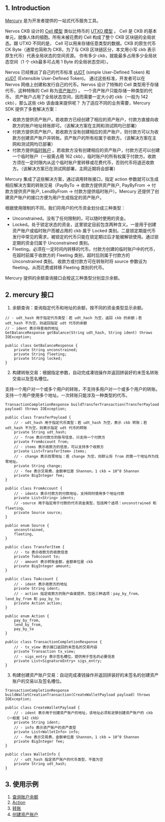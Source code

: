 ## 1. Introduction

[Mercury](https://github.com/nervosnetwork/mercury) 是为开发者提供的一站式代币服务工具。

Nervos CKB 设计的 [Cell 模型](https://docs.nervos.org/docs/basics/concepts/cell-model) 类似比特币的 [UTXO 模型](https://en.wikipedia.org/wiki/Unspent_transaction_output) 。
Cell 是 CKB 的基本单元，就像人体的细胞。所有未被花费的 Cell 构成了整个 CKB 区块链的全局状态。跟 UTXO 不同的是，
Cell 可以用来存储任意类型的数据。CKB 的原生代币 CK Byte（通常也简称为 CKB，为了与 CKB 区块链区分，本文用小写 ckb 表示原生代币）代表全局状态的空间资源。 
你有多少 ckb，就能最多占用多少全局状态空间（1 个 ckb最多可占用 1 Byte 的全局状态空间）。

Nervos 已经推出了自己的代币标准 [sUDT](https://github.com/nervosnetwork/rfcs/blob/master/rfcs/0025-simple-udt/0025-simple-udt.md) (simple User-Defined Token)
和 [xUDT](https://talk.nervos.org/t/rfc-extensible-udt/5337) (Extensible User-Defined Token)。
通过这些标准，开发者可以在 Nervos 网络上创建和发行自己的代币。Nervos 设计了特殊的 Cell 类型用于存储代币，这种特殊的 Cell 称为[资产账户](https://github.com/nervosnetwork/rfcs/blob/master/rfcs/0026-anyone-can-pay/0026-anyone-can-pay.md)) 。
一个资产账户只能存储一种类型的代币。 资产账户占用了全局状态空间，因而需要一定大小的 ckb（一般为 142 ckb），那么这些 ckb 该由谁来提供呢？
为了适应不同的业务需要，Mercury SDK 提供了多套解决方案：

* 收款方提供资产账户。若收款方已经创建了相应的资产账户，付款方直接向收款方的账户地址转账即可。（该解决方案在主网和测试网均已部署）
* 付款方提供资产账户。若收款方没有创建相应的资产账户，则付款方可以为收款方创建资产账户并转账。资产账户的所有权属于收款方。（该解决方案在主网和测试网均已部署）
* 付款方提供[临时账户](https://talk.nervos.org/t/sudt-cheque-deposit-design-and-implementation/5209) 。若收款方没有创建相应的资产账户，付款方还可以创建一个临时账户（一般需占用 162 ckb），临时账户的所有权属于付款方。收款方须在一定时限内从这个临时账户里转移或花费代币，否则代币将退还收款方。（该解决方案已在测试网部署，主网近期将会部署）

Mercury 集成了这些解决方案，通过调用转账接口，指定 action 参数就可以生成相应解决方案的转账交易（PayByTo -> 收款方提供资产账户, PayByFrom -> 付款方提供资产账户, LendByFrom ->
付款方提供临时账户）。Mercury 还提供了创建资产账户的接口方便为用户生成指定的资产账户。

根据使用限制的不同，我们将用户的代币资金划分成三种类型：

* Unconstrained。没有了任何限制的，可以随时使用的资金。
* Locked。处于锁定状态的资金，这里锁定目前包含两种含义。一是用于创建资产账户或临时账户而被占用的 ckb 属于 Locked 类别。二是锁定期是代币发行中常见的需求，被锁定的代币只能在锁定期过后才能被解锁使用。通过锁定期的资金归属于
  Unconstrained 类别。
* Fleeting。必须在一定时间内转移的代币。付款方创建的临时账户中的代币，在超时前属于收款方的 Fleeting 类别，超时后则属于付款方的 Unconstrained 类别。 收款方或付款方可在转账时将 source 参数设为
  fleeting，从而花费或转移 Fleeting 类别的代币。

Mercury 提供的余额查询接口会按这三种类型分别显示余额。

## 2. mercury 接口

1. 余额查询：查询指定代币和地址的余额，按不同的资金类型显示余额。

``` 
// - udt_hash 用于指定代币类型：若 udt_hash 为空，返回 ckb 的余额；若 udt_hash 不为空，则返回指定 udt 代币的余额
// - ident 表示待查询的地址
GetBalanceResponse getBalance(String udt_hash, String ident) throws IOException;

public class GetBalanceResponse {
    private String unconstrained;
    private String fleeting;
    private String locked;
}
```

2. 构建转账交易：根据指定参数，自动完成凑钱操作并返回拼装好的未签名转账交易以及签名槽位。

支持一个用户对一个或多个用户的转账，不支持多用户对一个或多个用户的转账。支持一个用户使用多个地址。一次转账只能涉及一种类型的代币。

```
TransactionCompletionResponse buildTransferTransaction(TransferPayload payload) throws IOException;

public class TransferPayload {
    // - udt_hash 用于指定代币类型：若 udt_hash 为空，表示 ckb 转账；若 udt_hash 不为空，则表示指定 udt 代币的转账
    private String udt_hash;   
    // - from 表示付款方的账号信息，只支持一个付款方
    private FromAccount from;
    // - items 表示收款方的信息，可以支持多个收款方
    private List<TransferItem> items;
    // - change 表示找零地址：若 change 为空，则默认将 from 的第一个地址作为找零地址。    
    private String change;
    // - fee 表示交易费，金额单位是 Shannon，1 ckb = 10^8 Shannon
    private BigInteger fee;
}

public class FromAccount {
    // - idents 表示付款方的付款地址，支持同时使用多个地址付款
    private List<String> idents;
    // -source 用于指定用于付款的代币资金类型，包括两个选项：unconstrained 和 fleeting。
    private Source source;
}

public enum Source {
    unconstrained,
    fleeting,
}

public class TransferItem {
    // - to 表示收款方的收款信息 
    private ToAccount to;
    // - amount 表示转账金额，金额单位是 ckb
    private BigInteger amount;
}

public class ToAccount {
    // - ident 表示收款方的地址
    private String ident;
    // - action 指定收款方的账户由谁提供，包括三种选项：pay_by_from，lend_by_from 和 pay_by_to
    private Action action;
}

public enum Action {
    pay_by_from,
    lend_by_from,
    pay_by_to
}

public class TransactionCompletionResponse {
    // - tx_view 表示接口返回的未签名的交易内容
    private Transaction tx_view;
    // - sigs_entry 表示签名槽位，提供用于签名的必要信息
    private List<SignatureEntry> sigs_entry;
}
```

3. 构建创建资产账户交易：自动完成凑钱操作并返回拼装好的未签名的创建资产账户的交易以及签名槽位。

```
TransactionCompletionResponse buildWalletCreationTransaction(CreateWalletPayload payload) throws IOException;

public class CreateWalletPayload {
    // - ident 表示用于创建资产账户的地址，该地址必须有足够创建资产账户的 ckb（一般是 142 ckb）
    private String ident;
    // - info 表示资产账户的资产类型
    private List<WalletInfo> info;
    // - fee 表示交易费，金额单位是 Shannon，1 ckb = 10^8 Shannon
    private BigInteger fee;
}

public class WalletInfo {
    // - udt_hash 指定资产账户的代币类型，不能为空
    private String udt_hash;
}
```

## 3. 使用示例

1. [查询账户余额](./src/test/java/mercury/BalanceTest.java)
2. [Action](./src/test/java/mercury/ActionTest.java)
3. [转账](./src/test/java/mercury/TransferCompletioTest.java)
4. [创建资产账户](./src/test/java/mercury/CreateWalletTest.java)
